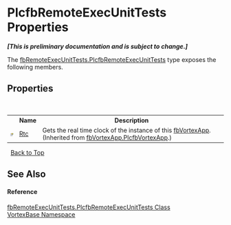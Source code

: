 # PlcfbRemoteExecUnitTests Properties
 _**\[This is preliminary documentation and is subject to change.\]**_

The <a href="T_VortexBase_fbRemoteExecUnitTests_PlcfbRemoteExecUnitTests.md">fbRemoteExecUnitTests.PlcfbRemoteExecUnitTests</a> type exposes the following members.


## Properties
&nbsp;<table><tr><th></th><th>Name</th><th>Description</th></tr><tr><td>![Public property](media/pubproperty.gif "Public property")</td><td><a href="P_VortexBase_fbVortexApp_PlcfbVortexApp_Rtc.md">Rtc</a></td><td>
Gets the real time clock of the instance of this <a href="T_VortexBase_fbVortexApp.md">fbVortexApp</a>.
 (Inherited from <a href="T_VortexBase_fbVortexApp_PlcfbVortexApp.md">fbVortexApp.PlcfbVortexApp</a>.)</td></tr></table>&nbsp;
<a href="#plcfbremoteexecunittests-properties">Back to Top</a>

## See Also


#### Reference
<a href="T_VortexBase_fbRemoteExecUnitTests_PlcfbRemoteExecUnitTests.md">fbRemoteExecUnitTests.PlcfbRemoteExecUnitTests Class</a><br /><a href="N_VortexBase.md">VortexBase Namespace</a><br />